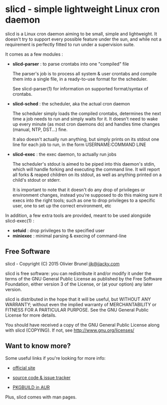
# slicd - simple lightweight Linux cron daemon

slicd is a Linux cron daemon aiming to be small, simple and lightweight. It
doesn't try to support every possible feature under the sun, and while not a
requirement is perfectly fitted to run under a supervision suite.

It comes as a few modules :

- **slicd-parser** : to parse crontabs into one "compiled" file

    The parser's job is to process all system & user crontabs and compile them
    into a single file, in a ready-to-use format for the scheduler.

    See slicd-parser(1) for information on supported format/syntax of crontabs.

- **slicd-sched** : the scheduler, aka the actual cron daemon

    The scheduler simply loads the compiled crontabs, determines the next time a
    job needs to run and simply waits for it. It doesn't need to wake up every
    minute (as most cron daemons do) and handles time changes (manual, NTP,
    DST...) fine.

    It also doesn't actually run anything, but simply prints on its stdout one
    line for each job to run, in the form USERNAME:COMMAND LINE

- **slicd-exec** : the exec daemon, to actually run jobs

    The scheduler's stdout is aimed to be piped into this daemon's stdin, which
    will handle forking and executing the command line. It will report all forks
    & reaped children on its stdout, as well as anything printed on a child's
    stdout or stderr.

    It is important to note that it doesn't do any drop of privileges or
    environment changes, instead you're supposed to do this making sure it execs
    into the right tools; such as one to drop privileges to a specific user, one
    to set up the correct environment, etc

In addition, a few extra tools are provided, meant to be used alongside
slicd-exec(1) :

- **setuid** : drop privileges to the specified user
- **miniexec** : minimal parsing & execing of command-line

## Free Software

slicd - Copyright (C) 2015 Olivier Brunel <jjk@jjacky.com>

slicd is free software: you can redistribute it and/or modify it under the
terms of the GNU General Public License as published by the Free Software
Foundation, either version 3 of the License, or (at your option) any later
version.

slicd is distributed in the hope that it will be useful, but WITHOUT ANY
WARRANTY; without even the implied warranty of MERCHANTABILITY or FITNESS FOR A
PARTICULAR PURPOSE.
See the GNU General Public License for more details.

You should have received a copy of the GNU General Public License along with
slicd (COPYING). If not, see http://www.gnu.org/licenses/

## Want to know more?

Some useful links if you're looking for more info:

- [official site](http://jjacky.com/slicd "slicd @ jjacky.com")

- [source code & issue tracker](https://github.com/jjk-jacky/slicd "slicd @ GitHub.com")

- [PKGBUILD in AUR](https://aur.archlinux.org/packages/slicd "AUR: slicd")

Plus, slicd comes with man pages.
